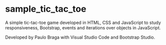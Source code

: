 # sample_tic_tac_toe
A simple tic-tac-toe game developed in HTML, CSS and JavaScript to study responsiveness, Bootstrap, events and iterations over objects in JavaScript.

Developed by Paulo Braga with Visual Studio Code and Bootstrap Studio.
